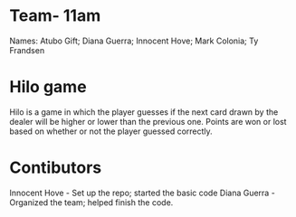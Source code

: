 # Team- 11am
Names:
Atubo Gift; Diana Guerra; Innocent Hove; Mark Colonia; Ty Frandsen

# Hilo game
Hilo is a game in which the player guesses if the next card drawn by the dealer will be higher or lower than the previous one. Points are won or lost based on whether or not the player guessed correctly.

# Contibutors
Innocent Hove - Set up the repo; started the basic code
Diana Guerra - Organized the team; helped finish the code.